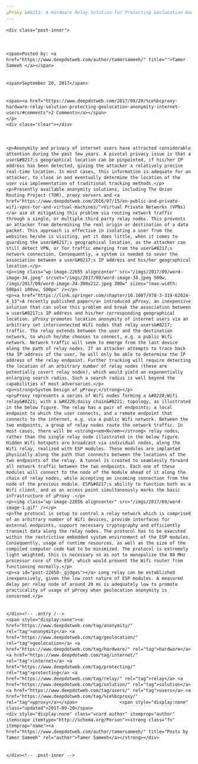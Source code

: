 ```yaml
---
μProxy &#8211; A Hardware Relay Solution for Protecting Geolocation Anonymity of Internet Users
---
```

<article class="post-listing post-22650 post type-post status-publish format-standard has-post-thumbnail hentry 
tag-anonymity tag-geolocation tag-hardware tag-internet tag-protecting tag-relay tag-solution tag-users tag-proxy">
    
    <div class="post-inner">
    
    
        
    <span>Posted by: <a href="https://www.deepdotweb.com/author/tamersameeh/" title="">Tamer Sameeh </a></span>
    
    
    <span>September 20, 2017</span>
    
    
    <span><a href="https://www.deepdotweb.com/2017/09/20/%ce%bcproxy-hardware-relay-solution-protecting-geolocation-anonymity-internet-users/#comments">2 Comments</a></span>
    </p>
    <div class="clear"></div>
    
    
    
    <p>Anonymity and privacy of internet users have attracted considerable attention during the past few years. A pivotal privacy issue is that a user&#8217;s geographical location can be pinpointed, if his/her IP address has been detected, giving the attacker a relatively precise real-time location. In most cases, this information is adequate for an attacker, to close in and eventually determine the location of the user via implementation of traditional tracking methods.</p>
    <p>Presently available anonymity solutions, including The Onion Routing Project (TOR), proxy servers and <a href="https://www.deepdotweb.com/2016/07/15/on-public-and-private-wifi-vpns-tor-and-virtual-machines/">Virtual Private Networks (VPNs)</a> aim at mitigating this problem via routing network traffic through a single, or multiple third party relay nodes. This prevents an attacker from determining the real origin or destination of a data packet. This approach is effective in isolating a user from the websites he/she is visiting, yet it does little, when it comes to guarding the user&#8217;s geographical location, as the attacker can still detect VPN, or Tor traffic emerging from the user&#8217;s network connection. Consequently, a system is needed to sever the association between a user&#8217;s IP address and his/her geographical location.</p>
    <p><img class="wp-image-22655 aligncenter" src="/imgs/2017/09/word-image-34.jpeg" srcset="/imgs/2017/09/word-image-34.jpeg 500w, /imgs/2017/09/word-image-34-300x212.jpeg 300w" sizes="(max-width: 500px) 100vw, 500px" /></p>
    <p><a href="https://link.springer.com/chapter/10.1007/978-3-319-62024-4_13">A recently published paper</a> introduced μProxy, an inexpensive solution that can solve this problem and break the association between a user&#8217;s IP address and his/her corresponding geographical location. μProxy promotes location anonymity of internet users via an arbitrary set interconnected Wifi nodes that relay users&#8217; traffic. The relay extends between the user and the destination network, to which he/she chooses to connect, e.g. a public Wifi network. Network traffic will seem to emerge from the last device along the path of relay nodes. If an attacker attempts to trace back the IP address of the user, he will only be able to determine the IP address of the relay endpoint. Further tracking will require detecting the location of an arbitrary number of relay nodes (these are potentially covert relay nodes), which would yield an exponentially enlarging search radius. Such a search radius is well beyond the capabilities of most adversaries.</p>
    <p><strong>System Design of μProxy:</strong></p>
    <p>μProxy represents a series of Wifi nodes forming a &#8220;Wifi relay&#8221; with a &#8220;daisy chain&#8221; topology, as illustrated in the below figure. The relay has a pair of endpoints; a local endpoint to which the user connects, and a remote endpoint that connects to the internet, e.g. via a public Wifi network. Between the two endpoints, a group of relay nodes route the network traffic. In most cases, there will be <strong><em>N</em></strong> relay nodes, rather than the single relay node illustrated in the below figure. Hidden Wifi hotspots are broadcast via individual nodes, along the Wifi relay, realized with ESP modules. These modules are implanted physically along the path that connects between the locations of the two endpoints of the relay. A tunnel is created to seamlessly forward all network traffic between the two endpoints. Each one of these modules will connect to the node of the module ahead of it along the chain of relay nodes, while accepting an incoming connection from the node of the previous module. ESP&#8217;s ability to function both as a Wifi client, and as an access point simultaneously marks the basic infrastructure of μProxy .</p>
    <p><img class="wp-image-22656 aligncenter" src="/imgs/2017/09/word-image-1.gif" /></p>
    <p>The protocol is setup to control a relay network which is comprised of an arbitrary number of Wifi devices, provide interfaces for external endpoints, support necessary cryptography and efficiently transmit data along the relay nodes. The protocol has to be executed within the restrictive embedded system environment of the ESP modules. Consequently, usage of runtime resources, as well as the size of the compiled computer code had to be minimized. The protocol is extremely light weighted; this is necessary so as not to monopolize the 80 MHz processor core of the ESP, which would prevent the Wifi router from functioning normally.</p>
    <p><a id="post-22650-_gjdgxs"></a> Long relay can be established inexpensively, given the low cost nature of ESP modules. A measured delay per relay node of around 20 ms is adequately low to promote practicality of usage of μProxy when geolocation anonymity is concerned.</p>
    
    
    </div><!-- .entry /-->
    <span style="display:none"><a href="https://www.deepdotweb.com/tag/anonymity/" rel="tag">anonymity</a> <a href="https://www.deepdotweb.com/tag/geolocation/" rel="tag">geolocation</a> <a href="https://www.deepdotweb.com/tag/hardware/" rel="tag">hardware</a> <a href="https://www.deepdotweb.com/tag/internet/" rel="tag">internet</a> <a href="https://www.deepdotweb.com/tag/protecting/" rel="tag">protecting</a> <a href="https://www.deepdotweb.com/tag/relay/" rel="tag">relay</a> <a href="https://www.deepdotweb.com/tag/solution/" rel="tag">solution</a> <a href="https://www.deepdotweb.com/tag/users/" rel="tag">users</a> <a href="https://www.deepdotweb.com/tag/%ce%bcproxy/" rel="tag">μproxy</a></span>				<span style="display:none" class="updated">2017-09-20</span>
    <div style="display:none" class="vcard author" itemprop="author" itemscope itemtype="http://schema.org/Person"><strong class="fn" itemprop="name"><a href="https://www.deepdotweb.com/author/tamersameeh/" title="Posts by Tamer Sameeh" rel="author">Tamer Sameeh</a></strong></div>
    
    
    </div><!-- .post-inner -->
</article><!-- .post-listing -->

